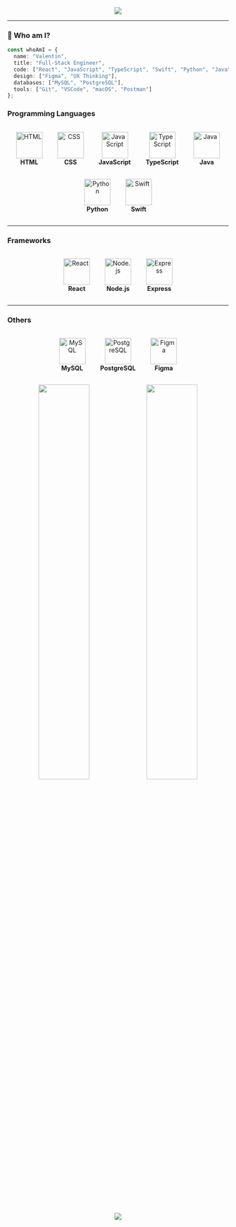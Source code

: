 <!-- Banner with aesthetic gradient -->
<!-- Banner with aesthetic gradient -->
<!-- Banner with aesthetic gradient -->
<div align="center">
  <img src="https://capsule-render.vercel.app/api?type=waving&color=0:36D1DC,100:5B86E5&height=200&section=header&text=valentin%20-%20CS%20Student%20and%20Developer&fontSize=35&fontAlignY=40&textColor=ffffff" />
</div>

---

### 🧠 Who am I?

```ts
const whoAmI = {
  name: "Valentin",
  title: "Full-Stack Engineer",
  code: ["React", "JavaScript", "TypeScript", "Swift", "Python", "Java", "Node.js"],
  design: ["Figma", "UX Thinking"],
  databases: ["MySQL", "PostgreSQL"],
  tools: ["Git", "VSCode", "macOS", "Postman"]
};
```

<!-- Programming Languages -->
<!-- Programming Languages -->
### Programming Languages

<div align="center">
  <span style="display: inline-block; margin: 15px; text-align: center;">
    <img src="https://skillicons.dev/icons?i=html" alt="HTML" width="60" /><br><strong>HTML</strong>
  </span>
  <span style="display: inline-block; margin: 15px; text-align: center;">
    <img src="https://skillicons.dev/icons?i=css" alt="CSS" width="60" /><br><strong>CSS</strong>
  </span>
  <span style="display: inline-block; margin: 15px; text-align: center;">
    <img src="https://skillicons.dev/icons?i=js" alt="JavaScript" width="60" /><br><strong>JavaScript</strong>
  </span>
  <span style="display: inline-block; margin: 15px; text-align: center;">
    <img src="https://skillicons.dev/icons?i=ts" alt="TypeScript" width="60" /><br><strong>TypeScript</strong>
  </span>
  <span style="display: inline-block; margin: 15px; text-align: center;">
    <img src="https://skillicons.dev/icons?i=java" alt="Java" width="60" /><br><strong>Java</strong>
  </span>
  <span style="display: inline-block; margin: 15px; text-align: center;">
    <img src="https://skillicons.dev/icons?i=python" alt="Python" width="60" /><br><strong>Python</strong>
  </span>
  <span style="display: inline-block; margin: 15px; text-align: center;">
    <img src="https://skillicons.dev/icons?i=swift" alt="Swift" width="60" /><br><strong>Swift</strong>
  </span>
</div>

---

### Frameworks

<div align="center">
  <span style="display: inline-block; margin: 15px; text-align: center;">
    <img src="https://skillicons.dev/icons?i=react" alt="React" width="60" /><br><strong>React</strong>
  </span>
  <span style="display: inline-block; margin: 15px; text-align: center;">
    <img src="https://skillicons.dev/icons?i=nodejs" alt="Node.js" width="60" /><br><strong>Node.js</strong>
  </span>
  <span style="display: inline-block; margin: 15px; text-align: center;">
    <img src="https://skillicons.dev/icons?i=express" alt="Express" width="60" /><br><strong>Express</strong>
  </span>
</div>

---

### Others

<div align="center">
  <span style="display: inline-block; margin: 15px; text-align: center;">
    <img src="https://skillicons.dev/icons?i=mysql" alt="MySQL" width="60" /><br><strong>MySQL</strong>
  </span>
  <span style="display: inline-block; margin: 15px; text-align: center;">
    <img src="https://skillicons.dev/icons?i=postgres" alt="PostgreSQL" width="60" /><br><strong>PostgreSQL</strong>
  </span>
  <span style="display: inline-block; margin: 15px; text-align: center;">
    <img src="https://skillicons.dev/icons?i=figma" alt="Figma" width="60" /><br><strong>Figma</strong>
  </span>
</div>

<p align="center">
  <img src="https://github-readme-stats.vercel.app/api?username=vali-codes&show_icons=true&count_private=true&hide=prs&theme=tokyonight&border_radius=10&custom_title=My%20GitHub%20Stats" width="48%" />
  <img src="https://github-readme-streak-stats.herokuapp.com/?user=vali-codes&theme=tokyonight&date_format=M%20j%5B%2C%20Y%5D&border=DDDDDD&fire=DD5E89" width="48%" />
</p>

<p align="center">
  <a href="mailto:hello@valentinm.dev"><img src="https://img.shields.io/badge/Gmail-D14836?style=for-the-badge&logo=gmail&logoColor=white"/></a>
</p>






